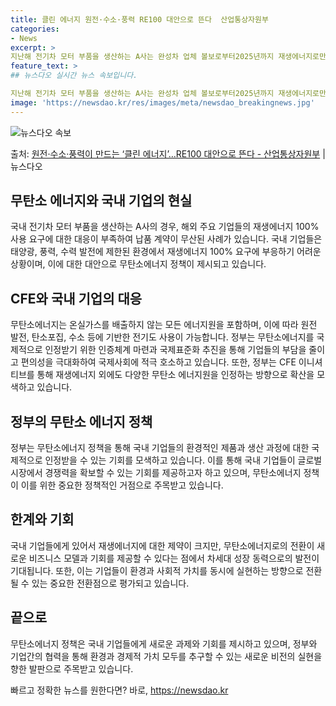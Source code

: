 ```yaml
---
title: 클린 에너지 원전·수소·풍력 RE100 대안으로 뜬다  산업통상자원부
categories:
- News
excerpt: >
지난해 전기차 모터 부품을 생산하는 A사는 완성차 업체 볼보로부터2025년까지 재생에너지로만 전력을 100%…
feature_text: >
## 뉴스다오 실시간 뉴스 속보입니다.

지난해 전기차 모터 부품을 생산하는 A사는 완성차 업체 볼보로부터2025년까지 재생에너지로만 전력을 100%…
image: 'https://newsdao.kr/res/images/meta/newsdao_breakingnews.jpg'
---
```


![뉴스다오 속보](https://newsdao.kr/res/images/meta/newsdao_breakingnews.jpg)

<p>출처: <a href="https://newsdao.kr/2931" rel="dofollow">원전·수소·풍력이 만드는 ‘클린 에너지’…RE100 대안으로 뜬다 - 산업통상자원부</a> | 뉴스다오</p>

<h2 data-ke-size="size26">무탄소 에너지와 국내 기업의 현실</h2>
국내 전기차 모터 부품을 생산하는 A사의 경우, 해외 주요 기업들의 재생에너지 100% 사용 요구에 대한 대응이 부족하여 납품 계약이 무산된 사례가 있습니다. 국내 기업들은 태양광, 풍력, 수력 발전에 제한된 환경에서 재생에너지 100% 요구에 부응하기 어려운 상황이며, 이에 대한 대안으로 무탄소에너지 정책이 제시되고 있습니다. 

<h2 data-ke-size="size26">CFE와 국내 기업의 대응</h2>
무탄소에너지는 온실가스를 배출하지 않는 모든 에너지원을 포함하며, 이에 따라 원전 발전, 탄소포집, 수소 등에 기반한 전기도 사용이 가능합니다. 정부는 무탄소에너지를 국제적으로 인정받기 위한 인증체계 마련과 국제표준화 추진을 통해 기업들의 부담을 줄이고 편의성을 극대화하여 국제사회에 적극 호소하고 있습니다. 또한, 정부는 CFE 이니셔티브를 통해 재생에너지 외에도 다양한 무탄소 에너지원을 인정하는 방향으로 확산을 모색하고 있습니다.

<h2 data-ke-size="size26">정부의 무탄소 에너지 정책</h2>
정부는 무탄소에너지 정책을 통해 국내 기업들의 환경적인 제품과 생산 과정에 대한 국제적으로 인정받을 수 있는 기회를 모색하고 있습니다. 이를 통해 국내 기업들이 글로벌 시장에서 경쟁력을 확보할 수 있는 기회를 제공하고자 하고 있으며, 무탄소에너지 정책이 이를 위한 중요한 정책적인 거점으로 주목받고 있습니다.

<h2 data-ke-size="size26">한계와 기회</h2>
국내 기업들에게 있어서 재생에너지에 대한 제약이 크지만, 무탄소에너지로의 전환이 새로운 비즈니스 모델과 기회를 제공할 수 있다는 점에서 차세대 성장 동력으로의 발전이 기대됩니다. 또한, 이는 기업들이 환경과 사회적 가치를 동시에 실현하는 방향으로 전환될 수 있는 중요한 전환점으로 평가되고 있습니다.

<h2 data-ke-size="size26">끝으로</h2>
무탄소에너지 정책은 국내 기업들에게 새로운 과제와 기회를 제시하고 있으며, 정부와 기업간의 협력을 통해 환경과 경제적 가치 모두를 추구할 수 있는 새로운 비전의 실현을 향한 발판으로 주목받고 있습니다. 

빠르고 정확한 뉴스를 원한다면? 바로, <a href="https://newsdao.kr" rel="dofollow">https://newsdao.kr</a>


    
